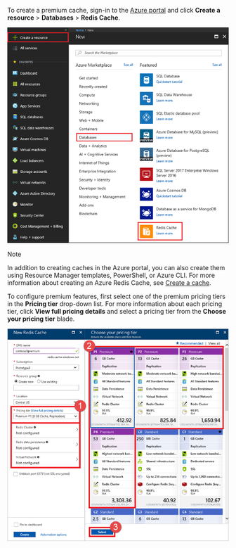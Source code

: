 To create a premium cache, sign-in to the [Azure portal](https://portal.azure.com) and click **Create a resource** > **Databases** > **Redis Cache**.

![Create cache](media/redis-cache-premium-create/redis-cache-new-cache-menu.png)

> [!NOTE]
> In addition to creating caches in the Azure portal, you can also create them using Resource Manager templates, PowerShell, or Azure CLI. For more information about creating an Azure Redis Cache, see [Create a cache](../articles/redis-cache/cache-dotnet-how-to-use-azure-redis-cache.md#create-a-cache).
> 
> 

To configure premium features, first select one of the premium pricing tiers in the **Pricing tier** drop-down list. For more information about each pricing tier, click **View full pricing details** and select a pricing tier from the **Choose your pricing tier** blade.

![Choose your pricing tier](media/redis-cache-premium-create/redis-cache-premium-pricing-tier.png)

